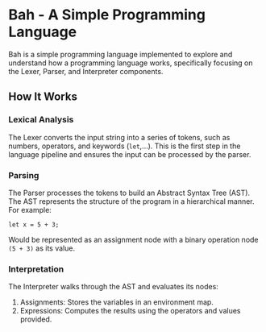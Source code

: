 # Bah - A Simple Programming Language

Bah is a simple programming language implemented to explore and understand how a programming language works, specifically focusing on the Lexer, Parser, and Interpreter components.

## How It Works

### Lexical Analysis

The Lexer converts the input string into a series of tokens, such as numbers, operators, and keywords (`let`,...). This is the first step in the language pipeline and ensures the input can be processed by the parser.

### Parsing

The Parser processes the tokens to build an Abstract Syntax Tree (AST). The AST represents the structure of the program in a hierarchical manner. For example:

```text
let x = 5 + 3;
```
Would be represented as an assignment node with a binary operation node `(5 + 3)` as its value.

### Interpretation
The Interpreter walks through the AST and evaluates its nodes:

1. Assignments: Stores the variables in an environment map.
2. Expressions: Computes the results using the operators and values provided.
